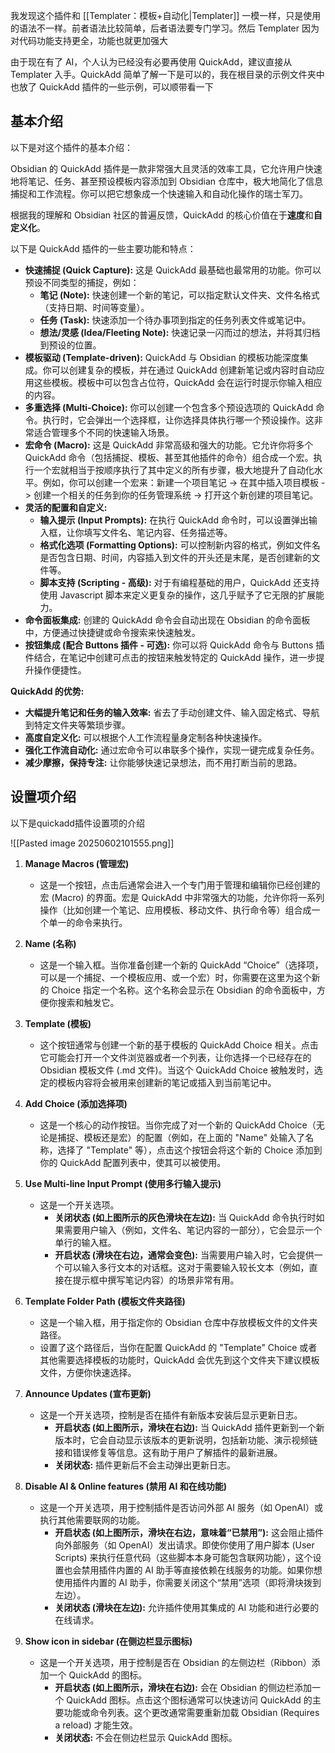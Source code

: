我发现这个插件和 [[Templater：模板+自动化|Templater]] 一模一样，只是使用的语法不一样。前者语法比较简单，后者语法要专门学习。然后 Templater 因为对代码功能支持更全，功能也就更加强大

由于现在有了 AI，个人认为已经没有必要再使用 QuickAdd，建议直接从 Templater 入手。QuickAdd 简单了解一下是可以的，我在根目录的示例文件夹中也放了 QuickAdd 插件的一些示例，可以顺带看一下

## 基本介绍

以下是对这个插件的基本介绍：

Obsidian 的 QuickAdd 插件是一款非常强大且灵活的效率工具，它允许用户快速地将笔记、任务、甚至预设模板内容添加到 Obsidian 仓库中，极大地简化了信息捕捉和工作流程。你可以把它想象成一个快速输入和自动化操作的瑞士军刀。

根据我的理解和 Obsidian 社区的普遍反馈，QuickAdd 的核心价值在于**速度**和**自定义化**。

以下是 QuickAdd 插件的一些主要功能和特点：

- **快速捕捉 (Quick Capture):** 这是 QuickAdd 最基础也最常用的功能。你可以预设不同类型的捕捉，例如：
    - **笔记 (Note):** 快速创建一个新的笔记，可以指定默认文件夹、文件名格式（支持日期、时间等变量）。
    - **任务 (Task):** 快速添加一个待办事项到指定的任务列表文件或笔记中。
    - **想法/灵感 (Idea/Fleeting Note):** 快速记录一闪而过的想法，并将其归档到预设的位置。
- **模板驱动 (Template-driven):** QuickAdd 与 Obsidian 的模板功能深度集成。你可以创建复杂的模板，并在通过 QuickAdd 创建新笔记或内容时自动应用这些模板。模板中可以包含占位符，QuickAdd 会在运行时提示你输入相应的内容。
- **多重选择 (Multi-Choice):** 你可以创建一个包含多个预设选项的 QuickAdd 命令。执行时，它会弹出一个选择框，让你选择具体执行哪一个预设操作。这非常适合管理多个不同的快速输入场景。
- **宏命令 (Macro):** 这是 QuickAdd 非常高级和强大的功能。它允许你将多个 QuickAdd 命令（包括捕捉、模板、甚至其他插件的命令）组合成一个宏。执行一个宏就相当于按顺序执行了其中定义的所有步骤，极大地提升了自动化水平。例如，你可以创建一个宏来：新建一个项目笔记 -> 在其中插入项目模板 -> 创建一个相关的任务到你的任务管理系统 -> 打开这个新创建的项目笔记。
- **灵活的配置和自定义:**
    - **输入提示 (Input Prompts):** 在执行 QuickAdd 命令时，可以设置弹出输入框，让你填写文件名、笔记内容、任务描述等。
    - **格式化选项 (Formatting Options):** 可以控制新内容的格式，例如文件名是否包含日期、时间，内容插入到文件的开头还是末尾，是否创建新的文件等。
    - **脚本支持 (Scripting - 高级):** 对于有编程基础的用户，QuickAdd 还支持使用 Javascript 脚本来定义更复杂的操作，这几乎赋予了它无限的扩展能力。
- **命令面板集成:** 创建的 QuickAdd 命令会自动出现在 Obsidian 的命令面板中，方便通过快捷键或命令搜索来快速触发。
- **按钮集成 (配合 Buttons 插件 - 可选):** 你可以将 QuickAdd 命令与 Buttons 插件结合，在笔记中创建可点击的按钮来触发特定的 QuickAdd 操作，进一步提升操作便捷性。

**QuickAdd 的优势:**

- **大幅提升笔记和任务的输入效率:** 省去了手动创建文件、输入固定格式、导航到特定文件夹等繁琐步骤。
- **高度自定义化:** 可以根据个人工作流程量身定制各种快速操作。
- **强化工作流自动化:** 通过宏命令可以串联多个操作，实现一键完成复杂任务。
- **减少摩擦，保持专注:** 让你能够快速记录想法，而不用打断当前的思路。

## 设置项介绍

以下是quickadd插件设置项的介绍

![[Pasted image 20250602101555.png]]


1. **Manage Macros (管理宏)**
    
    - 这是一个按钮，点击后通常会进入一个专门用于管理和编辑你已经创建的宏 (Macro) 的界面。宏是 QuickAdd 中非常强大的功能，允许你将一系列操作（比如创建一个笔记、应用模板、移动文件、执行命令等）组合成一个单一的命令来执行。
2. **Name (名称)**
    
    - 这是一个输入框。当你准备创建一个新的 QuickAdd “Choice”（选择项，可以是一个捕捉、一个模板应用、或一个宏）时，你需要在这里为这个新的 Choice 指定一个名称。这个名称会显示在 Obsidian 的命令面板中，方便你搜索和触发它。
3. **Template (模板)**
    
    - 这个按钮通常与创建一个新的基于模板的 QuickAdd Choice 相关。点击它可能会打开一个文件浏览器或者一个列表，让你选择一个已经存在的 Obsidian 模板文件 (.md 文件)。当这个 QuickAdd Choice 被触发时，选定的模板内容将会被用来创建新的笔记或插入到当前笔记中。
4. **Add Choice (添加选择项)**
    
    - 这是一个核心的动作按钮。当你完成了对一个新的 QuickAdd Choice（无论是捕捉、模板还是宏）的配置（例如，在上面的 "Name" 处输入了名称，选择了 "Template" 等），点击这个按钮会将这个新的 Choice 添加到你的 QuickAdd 配置列表中，使其可以被使用。
5. **Use Multi-line Input Prompt (使用多行输入提示)**
    
    - 这是一个开关选项。
        - **关闭状态 (如上图所示的灰色滑块在左边):** 当 QuickAdd 命令执行时如果需要用户输入（例如，文件名、笔记内容的一部分），它会显示一个单行的输入框。
        - **开启状态 (滑块在右边，通常会变色):** 当需要用户输入时，它会提供一个可以输入多行文本的对话框。这对于需要输入较长文本（例如，直接在提示框中撰写笔记内容）的场景非常有用。
6. **Template Folder Path (模板文件夹路径)**
    
    - 这是一个输入框，用于指定你的 Obsidian 仓库中存放模板文件的文件夹路径。
    - 设置了这个路径后，当你在配置 QuickAdd 的 "Template" Choice 或者其他需要选择模板的功能时，QuickAdd 会优先到这个文件夹下建议模板文件，方便你快速选择。
7. **Announce Updates (宣布更新)**
    
    - 这是一个开关选项，控制是否在插件有新版本安装后显示更新日志。
        - **开启状态 (如上图所示，滑块在右边):** 当 QuickAdd 插件更新到一个新版本时，它会自动显示该版本的更新说明，包括新功能、演示视频链接和错误修复等信息。这有助于用户了解插件的最新进展。
        - **关闭状态:** 插件更新后不会主动弹出更新日志。
8. **Disable AI & Online features (禁用 AI 和在线功能)**
    
    - 这是一个开关选项，用于控制插件是否访问外部 AI 服务（如 OpenAI）或执行其他需要联网的功能。
        - **开启状态 (如上图所示，滑块在右边，意味着“已禁用”):** 这会阻止插件向外部服务（如 OpenAI）发出请求。即使你使用了用户脚本 (User Scripts) 来执行任意代码（这些脚本本身可能包含联网功能），这个设置也会禁用插件内置的 AI 助手等直接依赖在线服务的功能。如果你想使用插件内置的 AI 助手，你需要关闭这个“禁用”选项（即将滑块拨到左边）。
        - **关闭状态 (滑块在左边):** 允许插件使用其集成的 AI 功能和进行必要的在线请求。
9. **Show icon in sidebar (在侧边栏显示图标)**
    
    - 这是一个开关选项，用于控制是否在 Obsidian 的左侧边栏（Ribbon）添加一个 QuickAdd 的图标。
        - **开启状态 (如上图所示，滑块在右边):** 会在 Obsidian 的侧边栏添加一个 QuickAdd 图标。点击这个图标通常可以快速访问 QuickAdd 的主要功能或命令列表。这个更改通常需要重新加载 Obsidian (Requires a reload) 才能生效。
        - **关闭状态:** 不会在侧边栏显示 QuickAdd 图标。
